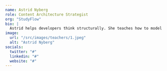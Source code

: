 ```yaml
---
name: Astrid Nyberg
role: Content Architecture Strategist
org: "StudyFlow"
bio: |
  Astrid helps developers think structurally. She teaches how to model content using Astro’s collections and frontmatter in ways that scale and make sense. Her background in content strategy and headless CMS integration brings a thoughtful lens to content-first development.
image:
  url: "/src/images/teachers/1.jpeg"
  alt: "Astrid Nyberg"
socials:
  twitter: "#"
  linkedin: "#"
  website: "#"
---
```

